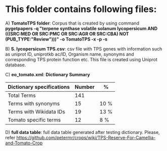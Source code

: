 # This folder contains following files:

A) **TomatoTPS folder**: Corpus that is created by using command **pygetpapers -q "terpene synthase volatile solanum lycopersicum AND (((SRC:MED OR SRC:PMC OR SRC:AGR OR SRC:CBA) NOT (PUB_TYPE:"Review")))" -o TomatoTPS -x -p -s**

B) **S. lycopersicum TPS.csv**: csv file with TPS genes with information such as uniprot ID, uniprotkb ac/ID, Organism name, synonyms and corresponding TPS protein function etc. This file is created using Uniprot database.

C) **eo_tomato.xml**: **Dictionary Summary**

| Dictionary specifications |Number |% |
   | --- | --- | --- |
   |Total Terms | 141| |
   |Terms with synonyms |15 |  10 % |
   |Terms with Wikidata IDs|19 | 13 % |
   |Tomato specific terms | 12 | 8 % |

D) **full data table**: full data table generated after testing dictionary. Please, refer https://github.com/petermr/crops/wiki/TPS-Reserve-For-Camellia-and-Tomato-Crop
